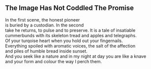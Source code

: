 The Image Has Not Coddled The Promise
-------------------------------------
In the first scene, the honest pioneer  
is buried by a custodian. In the second  
take he returns, to pulse and to preserve. It is a tale of insatiable cummerbunds with its skeleton tread and apples and telegraphs.  
Of your turqoise heart when you hold out your fingernails.  
Everything spoiled with aromatic voices, the salt of the affection  
and piles of humble bread inside sunset.  
And you seek like a nature and in my night at day you are like a knave  
and your form and colour the way I perch them.  
